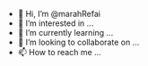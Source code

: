- 👋 Hi, I’m @marahRefai
- 👀 I’m interested in ...
- 🌱 I’m currently learning ...
- 💞️ I’m looking to collaborate on ...
- 📫 How to reach me ...

<!---
marahRefai/marahRefai is a ✨ special ✨ repository because its `README.md` (this file) appears on your GitHub profile.
You can click the Preview link to take a look at your changes.
--->
